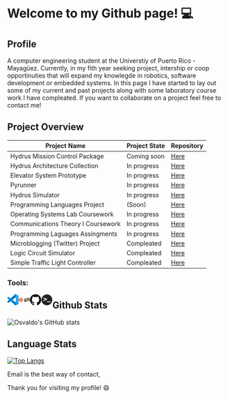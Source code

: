# Welcome to my Github page! 💻

## Profile

A computer engineering student at the Universtiy of Puerto Rico - Mayagüez. Currently, in my fith year seeking project, intership or coop opportinuties that will expand my knowlegde in robotics, software development or embedded systems. In this page I have started to lay out some of my current and past projects along with some laboratory course work I have compleated. If you want to collaborate on a project feel free to contact me!

## Project Overview

Project Name | Project State | Repository
------------ | ------------- | -------------
Hydrus Mission Control Package | Coming soon | [Here](https://github.com/Rumarino-Team/mision_control_pkg)
Hydrus Architecture Collection | In progress | [Here](https://github.com/Rumarino-Team/Architectures)
Elevator System Prototype | In progress | [Here](https://github.com/aquino35/elevator_system_prototype)
Pyrunner | In progress | [Here](https://github.com/YousefSalaman/pyrunner)
Hydrus Simulator | In progress | [Here](https://github.com/aquino35/hydrus_simulator)
Programming Languages Project | (Soon) | [Here](http://github.com)
Operating Systems Lab Coursework | In progress | [Here](https://github.com/aquino35/OS-Labs)
Communications Theory I Coursework | In progress | [Here](https://github.com/aquino35/teocom_coursework)
Programming Laguages Assingments | In progress | [Here](https://github.com/aquino35/pl_assignments)
Microblogging (Twitter) Project | Compleated | [Here](https://github.com/aquino35/microblogging-project)
Logic Circuit Simulator | Compleated | [Here](https://github.com/aquino35/Logic_Circuit_Simulator)
Simple Traffic Light Controller | Compleated | [Here](https://github.com/aquino35/traffic_light_controller)

### Tools:

<img align="left" alt="Visual Studio Code" width="26px" src="https://raw.githubusercontent.com/github/explore/80688e429a7d4ef2fca1e82350fe8e3517d3494d/topics/visual-studio-code/visual-studio-code.png" />
<img align="left" alt="Git" width="26px" src="https://raw.githubusercontent.com/github/explore/80688e429a7d4ef2fca1e82350fe8e3517d3494d/topics/git/git.png" />
<img align="left" alt="GitHub" width="26px" src="https://raw.githubusercontent.com/github/explore/78df643247d429f6cc873026c0622819ad797942/topics/github/github.png" />
<img align="left" alt="Terminal" width="26px" src="https://raw.githubusercontent.com/github/explore/80688e429a7d4ef2fca1e82350fe8e3517d3494d/topics/terminal/terminal.png" />




## Github Stats

![Osvaldo's GitHub stats](https://github-readme-stats.vercel.app/api?username=aquino35&show_icons=true)


## Language Stats

[![Top Langs](https://github-readme-stats.vercel.app/api/top-langs/?username=aquino35)](https://github.com/aquino35/github-readme-stats)



Email is the best way of contact,

Thank you for visiting my profile! 😄
<!--
**aquino35/aquino35** is a ✨ _special_ ✨ repository because its `README.md` (this file) appears on your GitHub profile.

Here are some ideas to get you started:

- 🔭 I’m currently working on ...
- 🌱 I’m currently learning ...
- 👯 I’m looking to collaborate on ...
- 🤔 I’m looking for help with ...
- 💬 Ask me about ...
- 📫 How to reach me: ...
- 😄 Pronouns: ...
- ⚡ Fun fact: ...
-->
